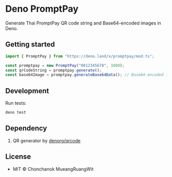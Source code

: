 # Deno PromptPay

Generate Thai PromptPay QR code string and Base64-encoded images in Deno.

## Getting started

```ts
import { PromptPay } from "https://deno.land/x/promptpay/mod.ts";

const promptpay = new PromptPay("0812345678", 1000);
const qrCodeString = promptpay.generate();
const base64Image = promptpay.generateBase64Data(); // Base64-encoded image
```

## Development

Run tests:

```bash
deno test
```
## Dependency
1. QR generator by [denorg/qrcode](https://github.com/denorg/qrcode)

## License
- MIT © Chonchanok MueangRuangWit